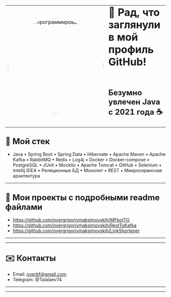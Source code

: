 
<table style="width: 100%; border: 0px;">
  <tr>
    <td>
      <a href="https://github.com/overgrigoriymaksimovskih">
        <img src="https://www.oracle.com/a/ocom/img/rc30v1-java-se.png" alt="а как тут программировать?" width="300" style="border-radius: 50%;">
      </a>
    </td>
    <td>
      <h1 style="margin-bottom: 0; margin-top: 0;"> 👋 Рад, что заглянули в мой профиль GitHub! </h1>
  <h2>
      <p style="margin-bottom: 0; margin-top: 0;">
        <br> Безумно увлечен Java с 2021 года ☕️
      </p>
  </h2>
    </td>
  </tr>
</table>




## <span style="font-size: 1.2em;">🔧 Мой стек</span>
* Java • Spring Boot • Spring Data • Hibernate • Apache Maven • Apache Kafka • RabbitMQ • Redis • Log4j • Docker • Docker-compose • PostgreSQL • JUnit • Mockito • Apache Tomcat • GitHub • Selenium • Intellij IDEA • Реляционные БД • Монолит • REST • Микросервисная архитектура

---
## <span style="font-size: 1.2em;">📂 Мои проекты с подробными readme файлами</span>
*   https://github.com/overgrigoriymaksimovskih/MFbotTG
*   https://github.com/overgrigoriymaksimovskih/RestToKafka
*   https://github.com/overgrigoriymaksimovskih/LinkShortener
---
---

## <span style="font-size: 1.2em;">✉️ Контакты</span>

*   Email: [overbf@gmail.com](mailto:overbf@gmail.com)
*   Telegram: @Talalaev74
---
---


